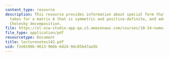 ```yaml
---
content_type: resource
description: This resource provides information about special form that LU decomposition
  takes for a matrix A that is symmetric and positive-definite, and advantages of
  Cholesky decomposition.
file: https://ol-ocw-studio-app-qa.s3.amazonaws.com/courses/10-34-numerical-methods-applied-to-chemical-engineering-fall-2005/f2e0190b9613966b6d249dc85b47aa5b_lecturenotes142.pdf
file_type: application/pdf
resourcetype: Document
title: lecturenotes142.pdf
uid: f2e0190b-9613-966b-6d24-9dc85b47aa5b
---
```

